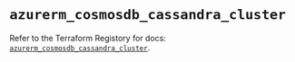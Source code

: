 # `azurerm_cosmosdb_cassandra_cluster`

Refer to the Terraform Registory for docs: [`azurerm_cosmosdb_cassandra_cluster`](https://registry.terraform.io/providers/hashicorp/azurerm/3.66.0/docs/resources/cosmosdb_cassandra_cluster).
